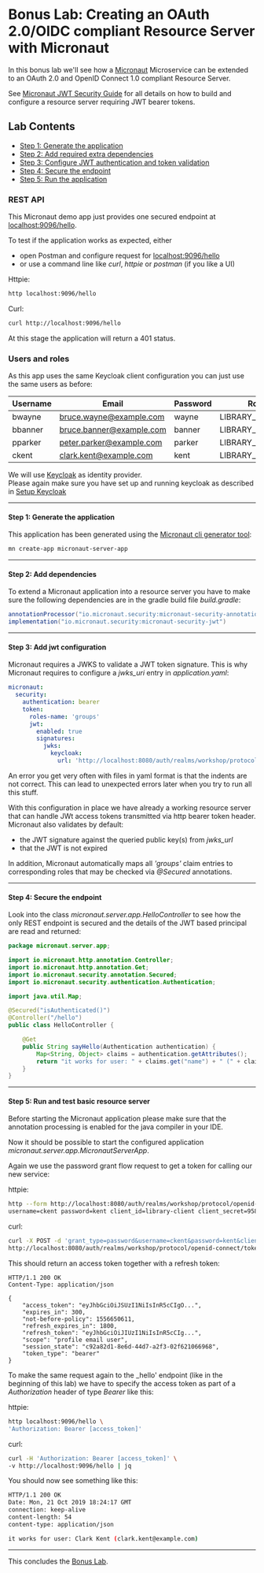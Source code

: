 # Bonus Lab: Creating an OAuth 2.0/OIDC compliant Resource Server with Micronaut

In this bonus lab we'll see how a [Micronaut](https://micronaut.io/) Microservice can be extended to an OAuth 2.0 and OpenID Connect 1.0 
compliant Resource Server.

See [Micronaut JWT Security Guide](https://micronaut-projects.github.io/micronaut-security/latest/guide/#jwt) 
for all details on how to build and configure a resource server requiring JWT bearer tokens. 

## Lab Contents

* [Step 1: Generate the application](#step-1-generate-the-application)
* [Step 2: Add required extra dependencies](#step-2-add-dependencies)
* [Step 3: Configure JWT authentication and token validation](#step-3-add-jwt-configuration)
* [Step 4: Secure the endpoint](#step-4-secure-the-endpoint)
* [Step 5: Run the application](#step-5-run-and-test-basic-resource-server)

### REST API

This Micronaut demo app just provides one secured endpoint at [localhost:9096/hello](http://localhost:9096/hello).

To test if the application works as expected, either

* open Postman and configure request for [localhost:9096/hello](http://localhost:9096/hello)
* or use a command line like _curl_, _httpie_ or _postman_ (if you like a UI)

Httpie:
```bash
http localhost:9096/hello
``` 

Curl:
```bash
curl http://localhost:9096/hello
```

At this stage the application will return a 401 status.

### Users and roles

As this app uses the same Keycloak client configuration you can just use the same users as before:

| Username | Email                    | Password | Role            |
| ---------| ------------------------ | -------- | --------------- |
| bwayne   | bruce.wayne@example.com  | wayne    | LIBRARY_USER    |
| bbanner  | bruce.banner@example.com | banner   | LIBRARY_USER    |
| pparker  | peter.parker@example.com | parker   | LIBRARY_CURATOR |
| ckent    | clark.kent@example.com   | kent     | LIBRARY_ADMIN   |

We will use [Keycloak](https://keycloak.org) as identity provider.  
Please again make sure you have set up and running
keycloak as described in [Setup Keycloak](../setup_keycloak/README.md)

<hr>

#### Step 1: Generate the application

This application has been generated using the [Micronaut cli generator tool](https://docs.micronaut.io/latest/guide/index.html#buildCLI):

```bash
mn create-app micronaut-server-app
```

<hr>

#### Step 2: Add dependencies  

To extend a Micronaut application into a resource server you have to make sure the following dependencies 
are in the gradle build file _build.gradle_:

```groovy
annotationProcessor("io.micronaut.security:micronaut-security-annotations")
implementation("io.micronaut.security:micronaut-security-jwt")
```

<hr>

#### Step 3: Add jwt configuration

Micronaut requires a JWKS to validate a JWT token signature. 
This is why Micronaut requires to configure a _jwks_uri_ entry in _application.yaml_:  

```yaml
micronaut:
  security:
    authentication: bearer
    token:
      roles-name: 'groups'
      jwt:
        enabled: true
        signatures:
          jwks:
            keycloak:
              url: 'http://localhost:8080/auth/realms/workshop/protocol/openid-connect/certs'
```
An error you get very often with files in yaml format is that the indents are not correct. 
This can lead to unexpected errors later when you try to run all this stuff.

With this configuration in place we have already a working resource server
that can handle JWt access tokens transmitted via http bearer token header. 
Micronaut also validates by default:

* the JWT signature against the queried public key(s) from _jwks_url_
* that the JWT is not expired

In addition, Micronaut automatically maps all _'groups'_ claim entries to corresponding roles that may be checked via _@Secured_ annotations.

<hr>

#### Step 4: Secure the endpoint

Look into the class _micronaut.server.app.HelloController_ to see how the only REST endpoint is secured and the details of the JWT based
principal are read and returned:

```java
package micronaut.server.app;

import io.micronaut.http.annotation.Controller;
import io.micronaut.http.annotation.Get;
import io.micronaut.security.annotation.Secured;
import io.micronaut.security.authentication.Authentication;

import java.util.Map;

@Secured("isAuthenticated()")
@Controller("/hello")
public class HelloController {

    @Get
    public String sayHello(Authentication authentication) {
        Map<String, Object> claims = authentication.getAttributes();
        return "it works for user: " + claims.get("name") + " (" + claims.get("email") + ")";
    }
}
```

<hr>

#### Step 5: Run and test basic resource server 

Before starting the Micronaut application please make sure that the annotation processing is enabled for the 
java compiler in your IDE.

Now it should be possible to start the configured application _micronaut.server.app.MicronautServerApp_.

Again we use the password grant flow request to get a token for calling our new service:

httpie:

```bash
http --form http://localhost:8080/auth/realms/workshop/protocol/openid-connect/token grant_type=password \
username=ckent password=kent client_id=library-client client_secret=9584640c-3804-4dcd-997b-93593cfb9ea7
``` 

curl:

```bash
curl -X POST -d 'grant_type=password&username=ckent&password=kent&client_id=library-client&client_secret=9584640c-3804-4dcd-997b-93593cfb9ea7' \
http://localhost:8080/auth/realms/workshop/protocol/openid-connect/token
```

This should return an access token together with a refresh token:

```http request
HTTP/1.1 200 OK
Content-Type: application/json

{
    "access_token": "eyJhbGciOiJSUzI1NiIsInR5cCIgO...",
    "expires_in": 300,
    "not-before-policy": 1556650611,
    "refresh_expires_in": 1800,
    "refresh_token": "eyJhbGciOiJIUzI1NiIsInR5cCIg...",
    "scope": "profile email user",
    "session_state": "c92a82d1-8e6d-44d7-a2f3-02f621066968",
    "token_type": "bearer"
}
```

To make the same request again to the _hello' endpoint (like in the beginning of this lab) we have to
specify the access token as part of a _Authorization_ header of type _Bearer_ like this:

httpie:

```bash
http localhost:9096/hello \
'Authorization: Bearer [access_token]'
```

curl:

```bash
curl -H 'Authorization: Bearer [access_token]' \
-v http://localhost:9096/hello | jq
```

You should now see something like this:

```bash
HTTP/1.1 200 OK
Date: Mon, 21 Oct 2019 18:24:17 GMT
connection: keep-alive
content-length: 54
content-type: application/json

it works for user: Clark Kent (clark.kent@example.com)
```

<hr>

This concludes the [Bonus Lab](./README.md).   
